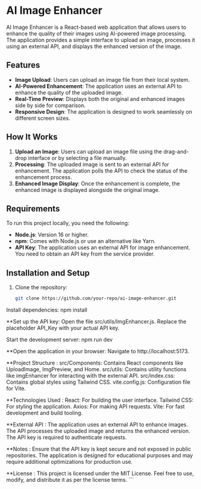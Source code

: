 # AI Image Enhancer

AI Image Enhancer is a React-based web application that allows users to enhance the quality of their images using AI-powered image processing. The application provides a simple interface to upload an image, processes it using an external API, and displays the enhanced version of the image.

## Features

- **Image Upload**: Users can upload an image file from their local system.
- **AI-Powered Enhancement**: The application uses an external API to enhance the quality of the uploaded image.
- **Real-Time Preview**: Displays both the original and enhanced images side by side for comparison.
- **Responsive Design**: The application is designed to work seamlessly on different screen sizes.

## How It Works

1. **Upload an Image**: Users can upload an image file using the drag-and-drop interface or by selecting a file manually.
2. **Processing**: The uploaded image is sent to an external API for enhancement. The application polls the API to check the status of the enhancement process.
3. **Enhanced Image Display**: Once the enhancement is complete, the enhanced image is displayed alongside the original image.

## Requirements

To run this project locally, you need the following:

- **Node.js**: Version 16 or higher.
- **npm**: Comes with Node.js or use an alternative like Yarn.
- **API Key**: The application uses an external API for image enhancement. You need to obtain an API key from the service provider.

## Installation and Setup

1. Clone the repository:
   ```bash
   git clone https://github.com/your-repo/ai-image-enhancer.git


Install dependencies:
npm install

**Set up the API key:
Open the file src/utils/ImgEnhancer.js.
Replace the placeholder API_Key with your actual API key.

Start the development server:
npm run dev

**Open the application in your browser:
Navigate to http://localhost:5173.

**Project Structure : 
src/Components: Contains React components like UploadImage, ImgPreview, and Home.
src/utils: Contains utility functions like imgEnhancer for interacting with the external API.
src/index.css: Contains global styles using Tailwind CSS.
vite.config.js: Configuration file for Vite.

**Technologies Used : 
React: For building the user interface.
Tailwind CSS: For styling the application.
Axios: For making API requests.
Vite: For fast development and build tooling.

**External API : 
The application uses an external API to enhance images. The API processes the uploaded image and returns the enhanced version. The API key is required to authenticate requests.

**Notes : 
Ensure that the API key is kept secure and not exposed in public repositories.
The application is designed for educational purposes and may require additional optimizations for production use.

**License :
This project is licensed under the MIT License. Feel free to use, modify, and distribute it as per the license terms. ```